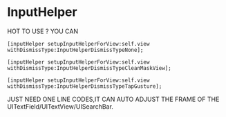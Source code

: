 InputHelper
===========

HOT TO USE ?
YOU CAN

    [inputHelper setupInputHelperForView:self.view withDismissType:InputHelperDismissTypeNone];
    
    [inputHelper setupInputHelperForView:self.view withDismissType:InputHelperDismissTypeCleanMaskView];
    
    [inputHelper setupInputHelperForView:self.view withDismissType:InputHelperDismissTypeTapGusture];
    
    
JUST NEED ONE LINE CODES,IT CAN AUTO ADJUST THE FRAME OF THE UITextField/UITextView/UISearchBar.
